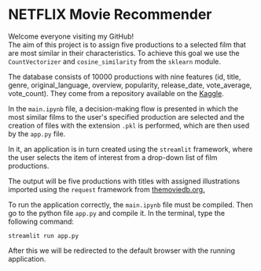 # NETFLIX Movie Recommender

Welcome everyone visiting my GitHub!  
The aim of this project is to assign five productions to a selected film that are most similar in their characteristics.
To achieve this goal we use the `CountVectorizer` and `cosine_similarity` from the `sklearn` module. 

The database consists of 10000 productions with nine features (id, title, genre, original_language, overview, popularity, release_date, vote_average, vote_count). They come from a repository available on the [Kaggle](https://www.kaggle.com/datasets/ahsanaseer/top-rated-tmdb-movies-10k?resource=download).

In the `main.ipynb` file, a decision-making flow is presented in which the most similar films to the user's specified production are selected and the creation of files with the extension `.pkl` is performed, which are then used by the `app.py` file. 

In it, an application is in turn created using the `streamlit` framework, where the user selects the item of interest from a drop-down list of film productions. 

The output will be five productions with titles with assigned illustrations imported using the `request` framework from [themoviedb.org.](https://www.themoviedb.org/)

To run the application correctly, the `main.ipynb` file must be compiled. Then go to the python file `app.py` and compile it. In the terminal, type the following command:

```
streamlit run app.py
```

After this we will be redirected to the default browser with the running application.
